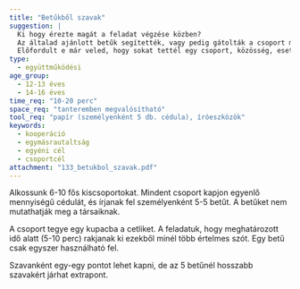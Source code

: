 ```yaml
---
title: "Betűkből szavak"
suggestion: | 
  Ki hogy érezte magát a feladat végzése közben? 
  Az általad ajánlott betűk segítették, vagy pedig gátolták a csoport munkáját?
  Előfordult e már veled, hogy sokat tettél egy csoport, közösség, esetleg az osztály érdekében, és később kiderült, hogy feleslegesen dolgoztál. Mire gondoltál, mit éreztél ilyen esetben?
type:
  - együttműködési
age_group:
  - 12-13 éves
  - 14-16 éves
time_req: "10-20 perc"
space_req: "tanteremben megvalósítható"
tool_req: "papír (személyenként 5 db. cédula), íróeszközök"
keywords: 
  - kooperáció
  - egymásrautaltság
  - egyéni cél
  - csoportcél
attachment: "133_betukbol_szavak.pdf"
---
```


Alkossunk 6-10 fős kiscsoportokat. Mindent csoport kapjon egyenlő mennyiségű cédulát, és írjanak fel személyenként 5-5 betűt. A betűket nem mutathatják meg a társaiknak.

A csoport tegye egy kupacba a cetliket. A feladatuk, hogy meghatározott idő alatt (5-10 perc) rakjanak ki ezekből minél több értelmes szót. Egy betű csak egyszer használható fel.

Szavanként egy-egy pontot lehet kapni, de az 5 betűnél hosszabb szavakért járhat extrapont.
  
  

